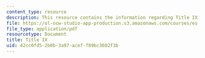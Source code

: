 ```yaml
---
content_type: resource
description: This resource contains the information regarding Title IX.
file: https://ol-ocw-studio-app-production.s3.amazonaws.com/courses/es-242-gender-issues-in-academics-and-academia-spring-2004/42cc0fd52b0b3a97aceff89bc3602f3b_MITES_242S04_ses4.pdf
file_type: application/pdf
resourcetype: Document
title: Title IX
uid: 42cc0fd5-2b0b-3a97-acef-f89bc3602f3b
---
```

